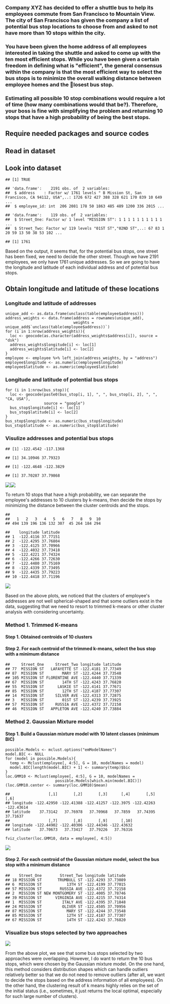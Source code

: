 ### Company XYZ has decided to offer a shuttle bus to help its employees commute from San Francisco to Mountain View. The city of San Francisco has given the company a list of potential bus stop locations to choose from and asked to not have more than 10 stops within the city.

### You have been given the home address of all employees interested in taking the shuttle and asked to come up with the ten most efficient stops. While you have been given a certain freedom in defining what is "efficient", the general consensus within the company is that the most efficient way to select the bus stops is to minimize the overall walking distance between employee homes and the 􏰀losest bus stop.

### Estimating all possible 10 stop combinations would require a lot of time (how many combinations would that be?). Therefore, your boss is fine with simplifying the problem and returning 10 stops that have a high probability of being the best stops.

Require needed packages and source codes
----------------------------------------

Read in dataset
---------------

Look into dataset
-----------------

    ## [1] TRUE

    ## 'data.frame':    2191 obs. of  2 variables:
    ##  $ address    : Factor w/ 1761 levels " B Mission St, San Francisco, CA 94112, USA",..: 1726 672 427 388 328 621 170 839 10 649 ...
    ##  $ employee_id: int  206 2081 178 50 1863 485 489 1200 336 2015 ...

    ## 'data.frame':    119 obs. of  2 variables:
    ##  $ Street_One: Factor w/ 1 level "MISSION ST": 1 1 1 1 1 1 1 1 1 1 ...
    ##  $ Street_Two: Factor w/ 119 levels "01ST ST","02ND ST",..: 67 83 1 20 59 13 50 38 53 102 ...

    ## [1] 1761

Based on the output, it seems that, for the potential bus stops, one
street has been fixed, we need to decide the other street. Though we
have 2191 employees, we only have 1761 unique addresses. So we are going
to have the longitude and latitude of each individual address and of
potential bus stops.

Obtain longitude and latitude of these locations
------------------------------------------------

### Longitude and latitude of addresses

    unique_add <- as.data.frame(unclass(table(employee$address)))
    address_weights <- data.frame(address = rownames(unique_add),
                                  weights = unique_add$`unclass(table(employee$address))`)
    for (i in 1:nrow(address_weights)){
      loc <- geocode(as.character(address_weights$address[i]), source = "dsk")
      address_weights$longitude[i] <- loc[1]
      address_weights$latitude[i] <- loc[2]
    }
    employee <- employee %>% left_join(address_weights, by = "address")
    employee$longitude <- as.numeric(employee$longitude)
    employee$latitude <- as.numeric(employee$latitude)

### Longitude and latitude of potential bus stops

    for (i in 1:nrow(bus_stop)){
      loc <- geocode(paste0(bus_stop[i, 1], ", ", bus_stop[i, 2], ", ", "CA, USA"),
                     source = "google")
      bus_stop$longitude[i] <- loc[1]
      bus_stop$latitude[i] <- loc[2]
    }
    bus_stop$longitude <- as.numeric(bus_stop$longitude)
    bus_stop$latitude <- as.numeric(bus_stop$latitude)

### Visulize addresses and potential bus stops

    ## [1] -122.4542 -117.1368

    ## [1] 34.10946 37.79323

    ## [1] -122.4648 -122.3829

    ## [1] 37.70287 37.79868

![](14.Optimization_of_Employee_Shuttle_Stops_files/figure-markdown_strict/unnamed-chunk-7-1.png)![](14.Optimization_of_Employee_Shuttle_Stops_files/figure-markdown_strict/unnamed-chunk-7-2.png)

To return 10 stops that have a high probability, we can separate the
employee's addresses to 10 clusters by k-means, then decide the stops by
minimizing the distance between the cluster centroids and the stops.

    ## 
    ##   1   2   3   4   5   6   7   8   9  10 
    ## 494 139 196 136 132 307  45 264 184 294

    ##    longitude latitude
    ## 1  -122.4116 37.77151
    ## 2  -122.4295 37.76804
    ## 3  -122.4125 37.70966
    ## 4  -122.4032 37.73418
    ## 5  -122.4221 37.74324
    ## 6  -122.4266 37.72630
    ## 7  -122.4480 37.75169
    ## 8  -122.4339 37.73495
    ## 9  -122.4435 37.79223
    ## 10 -122.4418 37.71196

![](14.Optimization_of_Employee_Shuttle_Stops_files/figure-markdown_strict/unnamed-chunk-8-1.png)

Based on the above plots, we noticed that the clusters of employee's
addresses are not well spherical-shaped and that some outliers exist in
the data, suggesting that we need to resort to trimmed k-means or other
cluster analysis with considering uncertainty.

### Method 1. Trimmed K-means

#### Step 1. Obtained centroids of 10 clusters

#### Step 2. For each centroid of the trimmed k-means, select the bus stop with a minimum distance

    ##     Street_One     Street_Two longitude latitude
    ## 77  MISSION ST   LAFAYETTE ST -122.4181 37.77349
    ## 87  MISSION ST        MARY ST -122.4244 37.73548
    ## 105 MISSION ST FLORENTINE AVE -122.4440 37.71339
    ## 67  MISSION ST        14TH ST -122.4243 37.76820
    ## 55  MISSION ST      LASKIE ST -122.4141 37.77671
    ## 85  MISSION ST        12TH ST -122.4187 37.77307
    ## 14  MISSION ST     SILVER AVE -122.4313 37.72875
    ## 3   MISSION ST        01ST ST -122.4239 37.73925
    ## 57  MISSION ST     RUSSIA AVE -122.4372 37.72158
    ## 46  MISSION ST   APPLETON AVE -122.4240 37.73884

### Method 2. Gaussian Mixture model

#### Step 1. Build a Gaussian mixture model with 10 latent classes (minimum BIC)

    possible.Models <- mclust.options("emModelNames")
    model.BIC <- NULL
    for (model in possible.Models){
      temp <- Mclust(employee[, 4:5], G = 10, modelNames = model)
      model.BIC[length(model.BIC) + 1] <- summary(temp)$bic
    }
    loc.GMM10 <- Mclust(employee[, 4:5], G = 10, modelNames =
                          possible.Models[which.min(model.BIC)])
    (loc.GMM10.center <- summary(loc.GMM10)$mean)

    ##                 [,1]       [,2]       [,3]      [,4]       [,5]       [,6]
    ## longitude -122.42950 -122.41388 -122.41257 -122.3975 -122.42263 -122.43614
    ## latitude    37.73142   37.76978   37.70968   37.7859   37.74395   37.71637
    ##                 [,7]       [,8]       [,9]      [,10]
    ## longitude -122.44902 -122.40306 -122.44346 -122.43632
    ## latitude    37.70673   37.73417   37.79226   37.76316

    fviz_cluster(loc.GMM10, data = employee[, 4:5])

![](14.Optimization_of_Employee_Shuttle_Stops_files/figure-markdown_strict/unnamed-chunk-11-1.png)

#### Step 2. For each centroid of the Gaussian mixture model, select the bus stop with a minimum distance

    ##    Street_One        Street_Two longitude latitude
    ## 18 MISSION ST       TRUMBULL ST -122.4293 37.73089
    ## 6  MISSION ST           13TH ST -122.4199 37.77015
    ## 57 MISSION ST        RUSSIA AVE -122.4372 37.72158
    ## 2  MISSION ST NEW MONTGOMERY ST -122.4005 37.78746
    ## 39 MISSION ST      VIRGINIA AVE -122.4215 37.74314
    ## 1  MISSION ST         ITALY AVE -122.4395 37.71848
    ## 24 MISSION ST         OLIVER ST -122.4505 37.70956
    ## 87 MISSION ST           MARY ST -122.4244 37.73548
    ## 85 MISSION ST           12TH ST -122.4187 37.77307
    ## 67 MISSION ST           14TH ST -122.4243 37.76820

### Visualize bus stops selected by two approaches

![](14.Optimization_of_Employee_Shuttle_Stops_files/figure-markdown_strict/unnamed-chunk-13-1.png)

From the above plot, we see that some bus stops selected by two
approaches were overlapping. However, I do want to return the 10 bus
stops, which were chosen by the Gaussian mixture model. On the one hand,
this method considers distribution shapes which can handle outliers
relatively better so that we do not need to remove outliers (after all,
we want to decide the stops based on the address information of all
employees). On the other hand, the clustering result of k means highly
relies on the set of the initial status (i.e., sometimes, it just
returns the local optimal, especially for such large number of
clusters).
